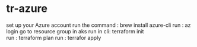 # tr-azure

set up your Azure account
run the command : brew install azure-cli
run : az login
go to resource group in aks
run in cli:  terraform init  
run : terraform plan
run : terrafor apply

